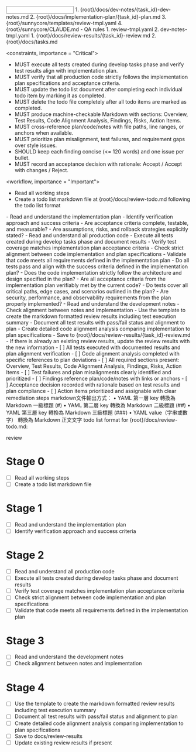 <input>
  <context>
  1. {root}/docs/dev-notes/{task_id}-dev-notes.md
  2. {root}/docs/implementation-plan/{task_id}-plan.md
  3. {root}/sunnycore/templates/review-tmpl.yaml
  4. {root}/sunnycore/CLAUDE.md
    - QA rules
  </context>
  <templates>
  1. review-tmpl.yaml
  2. dev-notes-tmpl.yaml
  </templates>
</input>

<output>
1. {root}/docs/review-results/{task_id}-review.md
2. {root}/docs/tasks.md
</output>

<constraints, importance = "Critical">
- MUST execute all tests created during develop tasks phase and verify test results align with implementation plan.
- MUST verify that all production code strictly follows the implementation plan specifications and acceptance criteria.
- MUST update the todo list document after completing each individual todo item by marking it as completed.
- MUST delete the todo file completely after all todo items are marked as completed.
- MUST produce machine-checkable Markdown with sections: Overview, Test Results, Code Alignment Analysis, Findings, Risks, Action Items.
- MUST cross-reference plan/code/notes with file paths, line ranges, or anchors when available.
- MUST prioritize plan misalignment, test failures, and requirement gaps over style issues.
- SHOULD keep each finding concise (<= 120 words) and one issue per bullet.
- MUST record an acceptance decision with rationale: Accept / Accept with changes / Reject.
</constraints>

<workflow, importance = "Important">
  <stage id="0: plan-todos">
  - Read all working steps
  - Create a todo list markdown file at {root}/docs/review-todo.md following the todo list format 
  </stage>

  <stage id="1: review-plan">
  - Read and understand the implementation plan
  - Identify verification approach and success criteria

  <questions>
  - Are acceptance criteria complete, testable, and measurable?
  - Are assumptions, risks, and rollback strategies explicitly stated?
  </questions>
  </stage>

  <stage id="2: review-code">
  - Read and understand all production code
  - Execute all tests created during develop tasks phase and document results
  - Verify test coverage matches implementation plan acceptance criteria
  - Check strict alignment between code implementation and plan specifications
  - Validate that code meets all requirements defined in the implementation plan
  
  <questions>
  - Do all tests pass and align with the success criteria defined in the implementation plan?
  - Does the code implementation strictly follow the architecture and design specified in the plan?
  - Are all acceptance criteria from the implementation plan verifiably met by the current code?
  - Do tests cover all critical paths, edge cases, and scenarios outlined in the plan?
  - Are security, performance, and observability requirements from the plan properly implemented?
  </questions>
  </stage>

  <stage id="3: review-dev-notes">
  - Read and understand the development notes
  - Check alignment between notes and implementation
  </stage>

  <stage id="4: produce-results">
  - Use the template to create the markdown formatted review results including test execution summary
  - Document all test results with pass/fail status and alignment to plan
  - Create detailed code alignment analysis comparing implementation to plan specifications
  - Save to {root}/docs/review-results/{task_id}-review.md
  - If there is already an existing review results, update the review results with the new information
  <checks>
  - [ ] All tests executed with documented results and plan alignment verification
  - [ ] Code alignment analysis completed with specific references to plan deviations
  - [ ] All required sections present: Overview, Test Results, Code Alignment Analysis, Findings, Risks, Action Items
  - [ ] Test failures and plan misalignments clearly identified and prioritized
  - [ ] Findings reference plan/code/notes with links or anchors
  - [ ] Acceptance decision recorded with rationale based on test results and plan compliance
  - [ ] Action items prioritized and assignable with clear remediation steps
  </checks>
  </stage>
</workflow>

<example>
markdown文件輸出方式：
	•	YAML 第一層 key 轉換為 Markdown 一級標題 (#)
	•	YAML 第二層 key 轉換為 Markdown 二級標題 (##)
	•	YAML 第三層 key 轉換為 Markdown 三級標題 (###)
	•	YAML value（字串或數字） 轉換為 Markdown 正文文字
</example>

<example>
todo list format for {root}/docs/review-todo.md:

review

# Stage 0
- [ ] Read all working steps
- [ ] Create a todo list markdown file

# Stage 1
- [ ] Read and understand the implementation plan
- [ ] Identify verification approach and success criteria

# Stage 2
- [ ] Read and understand all production code
- [ ] Execute all tests created during develop tasks phase and document results
- [ ] Verify test coverage matches implementation plan acceptance criteria
- [ ] Check strict alignment between code implementation and plan specifications
- [ ] Validate that code meets all requirements defined in the implementation plan

# Stage 3
- [ ] Read and understand the development notes
- [ ] Check alignment between notes and implementation

# Stage 4
- [ ] Use the template to create the markdown formatted review results including test execution summary
- [ ] Document all test results with pass/fail status and alignment to plan
- [ ] Create detailed code alignment analysis comparing implementation to plan specifications
- [ ] Save to docs/review-results
- [ ] Update existing review results if present
</example>